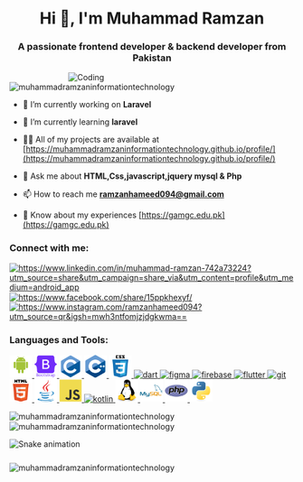 <h1 align="center">Hi 👋, I'm Muhammad Ramzan</h1>
<h3 align="center">A passionate frontend developer & backend developer from Pakistan</h3>
<img align="right" alt="Coding" width="400" src="https://indoanalytica.com/static/images/Web-design-1.gif">


<p align="left"> <img src="https://komarev.com/ghpvc/?username=muhammadramzaninformationtechnology&label=Profile%20views&color=0e75b6&style=flat" alt="muhammadramzaninformationtechnology" /> </p>

- 🔭 I’m currently working on **Laravel**

- 🌱 I’m currently learning **laravel**

- 👨‍💻 All of my projects are available at [https://muhammadramzaninformationtechnology.github.io/profile/](https://muhammadramzaninformationtechnology.github.io/profile/)

- 💬 Ask me about **HTML,Css,javascript,jquery mysql & Php**

- 📫 How to reach me **ramzanhameed094@gmail.com**

- 📄 Know about my experiences [https://gamgc.edu.pk](https://gamgc.edu.pk)

<h3 align="left">Connect with me:</h3>
<p align="left">
<a href="https://linkedin.com/in/https://www.linkedin.com/in/muhammad-ramzan-742a73224?utm_source=share&utm_campaign=share_via&utm_content=profile&utm_medium=android_app" target="blank"><img align="center" src="https://raw.githubusercontent.com/rahuldkjain/github-profile-readme-generator/master/src/images/icons/Social/linked-in-alt.svg" alt="https://www.linkedin.com/in/muhammad-ramzan-742a73224?utm_source=share&utm_campaign=share_via&utm_content=profile&utm_medium=android_app" height="30" width="40" /></a>
<a href="https://fb.com/https://www.facebook.com/share/15ppkhexyf/" target="blank"><img align="center" src="https://raw.githubusercontent.com/rahuldkjain/github-profile-readme-generator/master/src/images/icons/Social/facebook.svg" alt="https://www.facebook.com/share/15ppkhexyf/" height="30" width="40" /></a>
<a href="https://instagram.com/https://www.instagram.com/ramzanhameed094?utm_source=qr&igsh=mwh3ntfomjzjdgkwma==" target="blank"><img align="center" src="https://raw.githubusercontent.com/rahuldkjain/github-profile-readme-generator/master/src/images/icons/Social/instagram.svg" alt="https://www.instagram.com/ramzanhameed094?utm_source=qr&igsh=mwh3ntfomjzjdgkwma==" height="30" width="40" /></a>
</p>

<h3 align="left">Languages and Tools:</h3>
<p align="left"> <a href="https://developer.android.com" target="_blank" rel="noreferrer"> <img src="https://raw.githubusercontent.com/devicons/devicon/master/icons/android/android-original-wordmark.svg" alt="android" width="40" height="40"/> </a> <a href="https://getbootstrap.com" target="_blank" rel="noreferrer"> <img src="https://raw.githubusercontent.com/devicons/devicon/master/icons/bootstrap/bootstrap-plain-wordmark.svg" alt="bootstrap" width="40" height="40"/> </a> <a href="https://www.cprogramming.com/" target="_blank" rel="noreferrer"> <img src="https://raw.githubusercontent.com/devicons/devicon/master/icons/c/c-original.svg" alt="c" width="40" height="40"/> </a> <a href="https://www.w3schools.com/cpp/" target="_blank" rel="noreferrer"> <img src="https://raw.githubusercontent.com/devicons/devicon/master/icons/cplusplus/cplusplus-original.svg" alt="cplusplus" width="40" height="40"/> </a> <a href="https://www.w3schools.com/css/" target="_blank" rel="noreferrer"> <img src="https://raw.githubusercontent.com/devicons/devicon/master/icons/css3/css3-original-wordmark.svg" alt="css3" width="40" height="40"/> </a> <a href="https://dart.dev" target="_blank" rel="noreferrer"> <img src="https://www.vectorlogo.zone/logos/dartlang/dartlang-icon.svg" alt="dart" width="40" height="40"/> </a> <a href="https://www.figma.com/" target="_blank" rel="noreferrer"> <img src="https://www.vectorlogo.zone/logos/figma/figma-icon.svg" alt="figma" width="40" height="40"/> </a> <a href="https://firebase.google.com/" target="_blank" rel="noreferrer"> <img src="https://www.vectorlogo.zone/logos/firebase/firebase-icon.svg" alt="firebase" width="40" height="40"/> </a> <a href="https://flutter.dev" target="_blank" rel="noreferrer"> <img src="https://www.vectorlogo.zone/logos/flutterio/flutterio-icon.svg" alt="flutter" width="40" height="40"/> </a> <a href="https://git-scm.com/" target="_blank" rel="noreferrer"> <img src="https://www.vectorlogo.zone/logos/git-scm/git-scm-icon.svg" alt="git" width="40" height="40"/> </a> <a href="https://www.w3.org/html/" target="_blank" rel="noreferrer"> <img src="https://raw.githubusercontent.com/devicons/devicon/master/icons/html5/html5-original-wordmark.svg" alt="html5" width="40" height="40"/> </a> <a href="https://www.java.com" target="_blank" rel="noreferrer"> <img src="https://raw.githubusercontent.com/devicons/devicon/master/icons/java/java-original.svg" alt="java" width="40" height="40"/> </a> <a href="https://developer.mozilla.org/en-US/docs/Web/JavaScript" target="_blank" rel="noreferrer"> <img src="https://raw.githubusercontent.com/devicons/devicon/master/icons/javascript/javascript-original.svg" alt="javascript" width="40" height="40"/> </a> <a href="https://kotlinlang.org" target="_blank" rel="noreferrer"> <img src="https://www.vectorlogo.zone/logos/kotlinlang/kotlinlang-icon.svg" alt="kotlin" width="40" height="40"/> </a> <a href="https://www.linux.org/" target="_blank" rel="noreferrer"> <img src="https://raw.githubusercontent.com/devicons/devicon/master/icons/linux/linux-original.svg" alt="linux" width="40" height="40"/> </a> <a href="https://www.mysql.com/" target="_blank" rel="noreferrer"> <img src="https://raw.githubusercontent.com/devicons/devicon/master/icons/mysql/mysql-original-wordmark.svg" alt="mysql" width="40" height="40"/> </a> <a href="https://www.php.net" target="_blank" rel="noreferrer"> <img src="https://raw.githubusercontent.com/devicons/devicon/master/icons/php/php-original.svg" alt="php" width="40" height="40"/> </a> <a href="https://www.python.org" target="_blank" rel="noreferrer"> <img src="https://raw.githubusercontent.com/devicons/devicon/master/icons/python/python-original.svg" alt="python" width="40" height="40"/> </a> </p>

<p><img align="left" src="https://github-readme-stats.vercel.app/api/top-langs?username=muhammadramzaninformationtechnology&show_icons=true&locale=en&layout=compact" alt="muhammadramzaninformationtechnology" /></p>

<p>&nbsp;<img align="center" src="https://github-readme-stats.vercel.app/api?username=muhammadramzaninformationtechnology&show_icons=true&locale=en" alt="muhammadramzaninformationtechnology" /></p>
<img src="https://raw.githubusercontent.com/MuhammadRamzaninformationtechnology/MuhammadRamzaninformationtechnology/output/snake.svg" alt="Snake animation" />

###

<p><img align="center" src="https://github-readme-streak-stats.herokuapp.com/?user=muhammadramzaninformationtechnology&" alt="muhammadramzaninformationtechnology" /></p>
